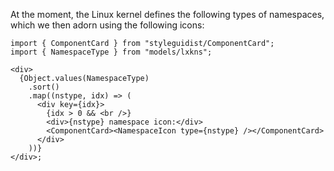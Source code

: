 At the moment, the Linux kernel defines the following types of namespaces, which
we then adorn using the following icons:

```tsx
import { ComponentCard } from "styleguidist/ComponentCard";
import { NamespaceType } from "models/lxkns";

<div>
  {Object.values(NamespaceType)
    .sort()
    .map((nstype, idx) => (
      <div key={idx}>
        {idx > 0 && <br />}
        <div>{nstype} namespace icon:</div>
        <ComponentCard><NamespaceIcon type={nstype} /></ComponentCard>
      </div>
    ))}
</div>;
```
